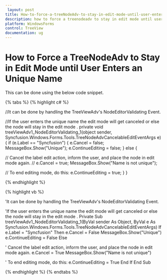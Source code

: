 ```yaml
---
 layout: post
title: How-to-force-a-treeNodeAdv-to-stay-in-edit-mode-until-user-enters-an-unique-name | WindowsForms | Syncfusion
description: how to force a treenodeadv to stay in edit mode until user enters an unique name
platform: WindowsForms
control: TreeView 
documentation: ug
---
```


# How to Force a TreeNodeAdv to Stay in Edit Mode until User Enters an Unique Name 

This can be done using the below code snippet.

{% tabs %}
{% highlight c# %}

//It can be done by handling the TreeViewAdv's NodeEditorValidating Event.

//If the user enters the unique name the edit mode will get canceled or else the node will stay in the edit mode .
private void treeViewAdv1_NodeEditorValidating_1(object sender, Syncfusion.Windows.Forms.Tools.TreeNodeAdvCancelableEditEventArgs e)
{
    if (e.Label == "Syncfusion")
    {
        e.Cancel = false;
        MessageBox.Show("Unique");
        e.ContinueEditing = false;
    }
    else
    {

// Cancel the label edit action, inform the user, and place the node in edit mode again. //
        e.Cancel = true;
        MessageBox.Show("Name is not unique");

// To end editing mode, do this:
        e.ContinueEditing = true;
    }
}

{% endhighlight %}

{% highlight vb %}

'It can be done by handling the TreeViewAdv's NodeEditorValidating Event.

'If the user enters the unique name the edit mode will get canceled or else the node will stay in the edit mode .
Private Sub treeViewAdv1_NodeEditorValidating_1(ByVal sender As Object, ByVal e As Syncfusion.Windows.Forms.Tools.TreeNodeAdvCancelableEditEventArgs)
If e.Label = "Syncfusion" Then
e.Cancel = False
MessageBox.Show("Unique")
e.ContinueEditing = False
Else

' Cancel the label edit action, inform the user, and place the node in edit mode again. 
e.Cancel = True
MessageBox.Show("Name is not unique")

' To end editing mode, do this:
e.ContinueEditing = True
End If
End Sub

{% endhighlight %}
{% endtabs %}

